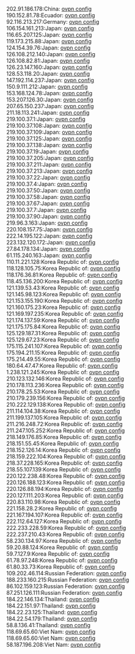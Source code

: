 202.91.186.178:China: [ovpn config](vpn/202_91_186_178.ovpn)  
190.152.81.78:Ecuador: [ovpn config](vpn/190_152_81_78.ovpn)  
92.116.213.217:Germany: [ovpn config](vpn/92_116_213_217.ovpn)  
106.154.161.213:Japan: [ovpn config](vpn/106_154_161_213.ovpn)  
116.65.207.125:Japan: [ovpn config](vpn/116_65_207_125.ovpn)  
119.173.215.88:Japan: [ovpn config](vpn/119_173_215_88.ovpn)  
124.154.39.76:Japan: [ovpn config](vpn/124_154_39_76.ovpn)  
126.108.212.140:Japan: [ovpn config](vpn/126_108_212_140.ovpn)  
126.108.82.81:Japan: [ovpn config](vpn/126_108_82_81.ovpn)  
126.23.147.160:Japan: [ovpn config](vpn/126_23_147_160.ovpn)  
128.53.118.20:Japan: [ovpn config](vpn/128_53_118_20.ovpn)  
147.192.114.237:Japan: [ovpn config](vpn/147_192_114_237.ovpn)  
150.9.111.212:Japan: [ovpn config](vpn/150_9_111_212.ovpn)  
153.168.124.78:Japan: [ovpn config](vpn/153_168_124_78.ovpn)  
153.207.126.30:Japan: [ovpn config](vpn/153_207_126_30.ovpn)  
207.65.150.237:Japan: [ovpn config](vpn/207_65_150_237.ovpn)  
211.18.113.241:Japan: [ovpn config](vpn/211_18_113_241.ovpn)  
219.100.37.1:Japan: [ovpn config](vpn/219_100_37_1.ovpn)  
219.100.37.108:Japan: [ovpn config](vpn/219_100_37_108.ovpn)  
219.100.37.109:Japan: [ovpn config](vpn/219_100_37_109.ovpn)  
219.100.37.125:Japan: [ovpn config](vpn/219_100_37_125.ovpn)  
219.100.37.138:Japan: [ovpn config](vpn/219_100_37_138.ovpn)  
219.100.37.19:Japan: [ovpn config](vpn/219_100_37_19.ovpn)  
219.100.37.205:Japan: [ovpn config](vpn/219_100_37_205.ovpn)  
219.100.37.211:Japan: [ovpn config](vpn/219_100_37_211.ovpn)  
219.100.37.213:Japan: [ovpn config](vpn/219_100_37_213.ovpn)  
219.100.37.22:Japan: [ovpn config](vpn/219_100_37_22.ovpn)  
219.100.37.4:Japan: [ovpn config](vpn/219_100_37_4.ovpn)  
219.100.37.50:Japan: [ovpn config](vpn/219_100_37_50.ovpn)  
219.100.37.58:Japan: [ovpn config](vpn/219_100_37_58.ovpn)  
219.100.37.67:Japan: [ovpn config](vpn/219_100_37_67.ovpn)  
219.100.37.7:Japan: [ovpn config](vpn/219_100_37_7.ovpn)  
219.100.37.90:Japan: [ovpn config](vpn/219_100_37_90.ovpn)  
219.96.3.163:Japan: [ovpn config](vpn/219_96_3_163.ovpn)  
220.108.157.75:Japan: [ovpn config](vpn/220_108_157_75.ovpn)  
222.14.195.122:Japan: [ovpn config](vpn/222_14_195_122.ovpn)  
223.132.120.172:Japan: [ovpn config](vpn/223_132_120_172.ovpn)  
27.84.178.134:Japan: [ovpn config](vpn/27_84_178_134.ovpn)  
61.115.240.163:Japan: [ovpn config](vpn/61_115_240_163.ovpn)  
110.11.221.128:Korea Republic of: [ovpn config](vpn/110_11_221_128.ovpn)  
118.128.105.75:Korea Republic of: [ovpn config](vpn/118_128_105_75.ovpn)  
118.176.36.81:Korea Republic of: [ovpn config](vpn/118_176_36_81.ovpn)  
118.45.136.200:Korea Republic of: [ovpn config](vpn/118_45_136_200.ovpn)  
121.139.53.43:Korea Republic of: [ovpn config](vpn/121_139_53_43.ovpn)  
121.145.98.123:Korea Republic of: [ovpn config](vpn/121_145_98_123.ovpn)  
121.153.155.190:Korea Republic of: [ovpn config](vpn/121_153_155_190.ovpn)  
121.160.175.23:Korea Republic of: [ovpn config](vpn/121_160_175_23.ovpn)  
121.169.197.235:Korea Republic of: [ovpn config](vpn/121_169_197_235.ovpn)  
121.174.137.59:Korea Republic of: [ovpn config](vpn/121_174_137_59.ovpn)  
121.175.175.84:Korea Republic of: [ovpn config](vpn/121_175_175_84.ovpn)  
125.129.187.31:Korea Republic of: [ovpn config](vpn/125_129_187_31.ovpn)  
125.129.67.23:Korea Republic of: [ovpn config](vpn/125_129_67_23.ovpn)  
175.115.241.107:Korea Republic of: [ovpn config](vpn/175_115_241_107.ovpn)  
175.194.211.15:Korea Republic of: [ovpn config](vpn/175_194_211_15.ovpn)  
175.214.49.55:Korea Republic of: [ovpn config](vpn/175_214_49_55.ovpn)  
180.64.47.47:Korea Republic of: [ovpn config](vpn/180_64_47_47.ovpn)  
1.238.121.245:Korea Republic of: [ovpn config](vpn/1_238_121_245.ovpn)  
210.123.132.146:Korea Republic of: [ovpn config](vpn/210_123_132_146.ovpn)  
210.178.113.236:Korea Republic of: [ovpn config](vpn/210_178_113_236.ovpn)  
210.178.25.53:Korea Republic of: [ovpn config](vpn/210_178_25_53.ovpn)  
210.179.239.156:Korea Republic of: [ovpn config](vpn/210_179_239_156.ovpn)  
210.222.129.138:Korea Republic of: [ovpn config](vpn/210_222_129_138.ovpn)  
211.114.104.38:Korea Republic of: [ovpn config](vpn/211_114_104_38.ovpn)  
211.199.137.105:Korea Republic of: [ovpn config](vpn/211_199_137_105.ovpn)  
211.216.248.72:Korea Republic of: [ovpn config](vpn/211_216_248_72.ovpn)  
211.247.105.252:Korea Republic of: [ovpn config](vpn/211_247_105_252.ovpn)  
218.149.176.85:Korea Republic of: [ovpn config](vpn/218_149_176_85.ovpn)  
218.151.55.45:Korea Republic of: [ovpn config](vpn/218_151_55_45.ovpn)  
218.152.126.14:Korea Republic of: [ovpn config](vpn/218_152_126_14.ovpn)  
218.159.222.104:Korea Republic of: [ovpn config](vpn/218_159_222_104.ovpn)  
218.37.228.165:Korea Republic of: [ovpn config](vpn/218_37_228_165.ovpn)  
218.55.107.139:Korea Republic of: [ovpn config](vpn/218_55_107_139.ovpn)  
220.122.238.48:Korea Republic of: [ovpn config](vpn/220_122_238_48.ovpn)  
220.126.188.123:Korea Republic of: [ovpn config](vpn/220_126_188_123.ovpn)  
220.126.88.194:Korea Republic of: [ovpn config](vpn/220_126_88_194.ovpn)  
220.127.111.203:Korea Republic of: [ovpn config](vpn/220_127_111_203.ovpn)  
220.83.110.98:Korea Republic of: [ovpn config](vpn/220_83_110_98.ovpn)  
221.158.28.2:Korea Republic of: [ovpn config](vpn/221_158_28_2.ovpn)  
221.167.194.107:Korea Republic of: [ovpn config](vpn/221_167_194_107.ovpn)  
222.112.64.127:Korea Republic of: [ovpn config](vpn/222_112_64_127.ovpn)  
222.233.228.59:Korea Republic of: [ovpn config](vpn/222_233_228_59.ovpn)  
222.237.210.43:Korea Republic of: [ovpn config](vpn/222_237_210_43.ovpn)  
58.230.134.97:Korea Republic of: [ovpn config](vpn/58_230_134_97.ovpn)  
59.20.88.124:Korea Republic of: [ovpn config](vpn/59_20_88_124.ovpn)  
59.7.127.9:Korea Republic of: [ovpn config](vpn/59_7_127_9.ovpn)  
61.78.97.248:Korea Republic of: [ovpn config](vpn/61_78_97_248.ovpn)  
61.80.33.73:Korea Republic of: [ovpn config](vpn/61_80_33_73.ovpn)  
109.202.46.114:Russian Federation: [ovpn config](vpn/109_202_46_114.ovpn)  
188.233.160.215:Russian Federation: [ovpn config](vpn/188_233_160_215.ovpn)  
86.102.159.123:Russian Federation: [ovpn config](vpn/86_102_159_123.ovpn)  
87.251.126.111:Russian Federation: [ovpn config](vpn/87_251_126_111.ovpn)  
184.22.146.134:Thailand: [ovpn config](vpn/184_22_146_134.ovpn)  
184.22.151.97:Thailand: [ovpn config](vpn/184_22_151_97.ovpn)  
184.22.23.125:Thailand: [ovpn config](vpn/184_22_23_125.ovpn)  
184.22.54.179:Thailand: [ovpn config](vpn/184_22_54_179.ovpn)  
58.8.136.41:Thailand: [ovpn config](vpn/58_8_136_41.ovpn)  
118.69.65.60:Viet Nam: [ovpn config](vpn/118_69_65_60.ovpn)  
118.69.65.60:Viet Nam: [ovpn config](vpn/118_69_65_60.ovpn)  
58.187.196.208:Viet Nam: [ovpn config](vpn/58_187_196_208.ovpn)  
